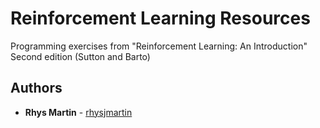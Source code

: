 # Reinforcement Learning Resources

Programming exercises from "Reinforcement Learning: An Introduction" Second edition (Sutton and Barto)

## Authors

* **Rhys Martin** - [rhysjmartin](https://github.com/rhysjmartin)